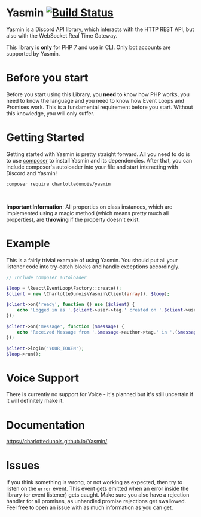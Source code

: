 # Yasmin [![Build Status](https://scrutinizer-ci.com/g/CharlotteDunois/Yasmin/badges/build.png?b=master)](https://scrutinizer-ci.com/g/CharlotteDunois/Yasmin/build-status/master)

Yasmin is a Discord API library, which interacts with the HTTP REST API, but also with the WebSocket Real Time Gateway.

This library is **only** for PHP 7 and use in CLI. Only bot accounts are supported by Yasmin.

# Before you start
Before you start using this Library, you **need** to know how PHP works, you need to know the language and you need to know how Event Loops and Promises work. This is a fundamental requirement before you start. Without this knowledge, you will only suffer.

# Getting Started
Getting started with Yasmin is pretty straight forward. All you need to do is to use [composer](https://packagist.org/packages/charlottedunois/yasmin) to install Yasmin and its dependencies. After that, you can include composer's autoloader into your file and start interacting with Discord and Yasmin!

```
composer require charlottedunois/yasmin
```

<br>

**Important Information**: All properties on class instances, which are implemented using a magic method (which means pretty much all properties), are **throwing** if the property doesn't exist.

# Example
This is a fairly trivial example of using Yasmin. You should put all your listener code into try-catch blocks and handle exceptions accordingly.

```php
// Include composer autoloader

$loop = \React\EventLoop\Factory::create();
$client = new \CharlotteDunois\Yasmin\Client(array(), $loop);

$client->on('ready', function () use ($client) {
    echo 'Logged in as '.$client->user->tag.' created on '.$client->user->createdAt->format('d.m.Y H:i:s').PHP_EOL;
});

$client->on('message', function ($message) {
    echo 'Received Message from '.$message->author->tag.' in '.($message->channel->type === 'text' ? 'channel #'.$message->channel->name : 'DM').' with '.$message->attachments->count().' attachment(s) and '.\count($message->embeds).' embed(s)'.PHP_EOL;
});

$client->login('YOUR_TOKEN');
$loop->run();
```

# Voice Support
There is currently no support for Voice - it's planned but it's still uncertain if it will definitely make it.

# Documentation
https://charlottedunois.github.io/Yasmin/

# Issues
If you think something is wrong, or not working as expected, then try to listen on the `error` event. This event gets emitted when an error inside the library (or event listener) gets caught. Make sure you also have a rejection handler for all promises, as unhandled promise rejections get swallowed. Feel free to open an issue with as much information as you can get.
